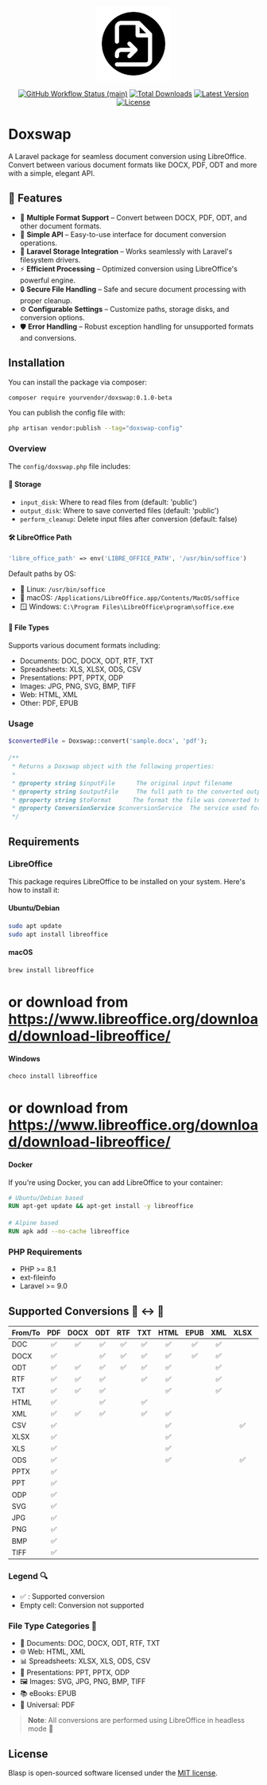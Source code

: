 <p align="center">
    <img src="./.github/assets/icon.png" alt="Onym Icon" width="150" height="150"/>
    <p align="center">
        <a href="https://github.com/Blaspsoft/doxswap/actions/workflows/main.yml"><img alt="GitHub Workflow Status (main)" src="https://github.com/Blaspsoft/doxswap/actions/workflows/main.yml/badge.svg"></a>
        <a href="https://packagist.org/packages/blaspsoft/doxswap"><img alt="Total Downloads" src="https://img.shields.io/packagist/dt/blaspsoft/doxswap"></a>
        <a href="https://packagist.org/packages/blaspsoft/doxswap"><img alt="Latest Version" src="https://img.shields.io/packagist/v/blaspsoft/doxswap"></a>
        <a href="https://packagist.org/packages/blaspsoft/doxswap"><img alt="License" src="https://img.shields.io/packagist/l/blaspsoft/doxswap"></a>
    </p>
</p>

# Doxswap

A Laravel package for seamless document conversion using LibreOffice. Convert between various document formats like DOCX, PDF, ODT and more with a simple, elegant API.

## 🚀 Features

- 📄 **Multiple Format Support** – Convert between DOCX, PDF, ODT, and other document formats.
- 🚀 **Simple API** – Easy-to-use interface for document conversion operations.
- 💾 **Laravel Storage Integration** – Works seamlessly with Laravel's filesystem drivers.
- ⚡ **Efficient Processing** – Optimized conversion using LibreOffice's powerful engine.
- 🔒 **Secure File Handling** – Safe and secure document processing with proper cleanup.
- ⚙️ **Configurable Settings** – Customize paths, storage disks, and conversion options.
- 🛡️ **Error Handling** – Robust exception handling for unsupported formats and conversions.

## Installation

You can install the package via composer:

```bash
composer require yourvendor/doxswap:0.1.0-beta
```

You can publish the config file with:

```bash
php artisan vendor:publish --tag="doxswap-config"
```

### Overview

The `config/doxswap.php` file includes:

#### 💾 Storage

- `input_disk`: Where to read files from (default: 'public')
- `output_disk`: Where to save converted files (default: 'public')
- `perform_cleanup`: Delete input files after conversion (default: false)

#### 🛠️ LibreOffice Path

```php
'libre_office_path' => env('LIBRE_OFFICE_PATH', '/usr/bin/soffice')
```

Default paths by OS:

- 🐧 Linux: `/usr/bin/soffice`
- 🍎 macOS: `/Applications/LibreOffice.app/Contents/MacOS/soffice`
- 🪟 Windows: `C:\Program Files\LibreOffice\program\soffice.exe`

#### 📄 File Types

Supports various document formats including:

- Documents: DOC, DOCX, ODT, RTF, TXT
- Spreadsheets: XLS, XLSX, ODS, CSV
- Presentations: PPT, PPTX, ODP
- Images: JPG, PNG, SVG, BMP, TIFF
- Web: HTML, XML
- Other: PDF, EPUB

### Usage

```php
$convertedFile = Doxswap::convert('sample.docx', 'pdf');

/**
 * Returns a Doxswap object with the following properties:
 *
 * @property string $inputFile      The original input filename
 * @property string $outputFile     The full path to the converted output file
 * @property string $toFormat      The format the file was converted to (e.g. 'pdf')
 * @property ConversionService $conversionService  The service used for conversion
 */

```

## Requirements

### LibreOffice

This package requires LibreOffice to be installed on your system. Here's how to install it:

#### Ubuntu/Debian

```bash
sudo apt update
sudo apt install libreoffice
```

#### macOS

```bash
brew install libreoffice
```

# or download from https://www.libreoffice.org/download/download-libreoffice/

#### Windows

```bash
choco install libreoffice
```

# or download from https://www.libreoffice.org/download/download-libreoffice/

#### Docker

If you're using Docker, you can add LibreOffice to your container:

```dockerfile
# Ubuntu/Debian based
RUN apt-get update && apt-get install -y libreoffice

# Alpine based
RUN apk add --no-cache libreoffice
```

### PHP Requirements

- PHP >= 8.1
- ext-fileinfo
- Laravel >= 9.0

## Supported Conversions 📄 ↔️ 📑

| From/To | PDF | DOCX | ODT | RTF | TXT | HTML | EPUB | XML | XLSX | ODS | CSV | PPT | PPTX | ODP | PNG | JPG | SVG | TIFF |
| ------- | :-: | :--: | :-: | :-: | :-: | :--: | :--: | :-: | :--: | :-: | :-: | :-: | :--: | :-: | :-: | :-: | :-: | :--: |
| DOC     | ✅  |  ✅  | ✅  | ✅  | ✅  |  ✅  |  ✅  | ✅  |      |     |     |     |      |     |     |     |     |      |
| DOCX    | ✅  |      | ✅  | ✅  | ✅  |  ✅  |  ✅  | ✅  |      |     |     |     |      |     |     |     |     |      |
| ODT     | ✅  |  ✅  | ✅  | ✅  | ✅  |  ✅  |      | ✅  |      |     |     |     |      |     |     |     |     |      |
| RTF     | ✅  |  ✅  | ✅  |     | ✅  |  ✅  |      | ✅  |      |     |     |     |      |     |     |     |     |      |
| TXT     | ✅  |  ✅  | ✅  |     |     |  ✅  |      | ✅  |      |     |     |     |      |     |     |     |     |      |
| HTML    | ✅  |      | ✅  |     | ✅  |      |      |     |      |     |     |     |      |     |     |     |     |      |
| XML     | ✅  |  ✅  | ✅  |     | ✅  |  ✅  |      |     |      |     |     |     |      |     |     |     |     |      |
| CSV     | ✅  |      |     |     |     |  ✅  |      |     |  ✅  | ✅  |     |     |      |     |     |     |     |      |
| XLSX    | ✅  |      |     |     |     |  ✅  |      |     |      | ✅  | ✅  |     |      |     |     |     |     |      |
| XLS     | ✅  |      |     |     |     |  ✅  |      |     |      | ✅  | ✅  |     |      |     |     |     |     |      |
| ODS     | ✅  |      |     |     |     |  ✅  |      |     |  ✅  |     | ✅  |     |      |     |     |     |     |      |
| PPTX    | ✅  |      |     |     |     |      |      |     |      |     |     |     |      | ✅  |     |     |     |      |
| PPT     | ✅  |      |     |     |     |      |      |     |      |     |     |     |      | ✅  |     |     |     |      |
| ODP     | ✅  |      |     |     |     |      |      |     |      |     |     |     |  ✅  |     |     |     |     |      |
| SVG     | ✅  |      |     |     |     |      |      |     |      |     |     |     |      |     | ✅  | ✅  |     |  ✅  |
| JPG     | ✅  |      |     |     |     |      |      |     |      |     |     |     |      |     | ✅  |     | ✅  |      |
| PNG     | ✅  |      |     |     |     |      |      |     |      |     |     |     |      |     |     | ✅  | ✅  |      |
| BMP     | ✅  |      |     |     |     |      |      |     |      |     |     |     |      |     | ✅  | ✅  |     |      |
| TIFF    | ✅  |      |     |     |     |      |      |     |      |     |     |     |      |     | ✅  | ✅  |     |      |

### Legend 🔍

- ✅ : Supported conversion
- Empty cell: Conversion not supported

### File Type Categories 📁

- 📝 Documents: DOC, DOCX, ODT, RTF, TXT
- 🌐 Web: HTML, XML
- 📊 Spreadsheets: XLSX, XLS, ODS, CSV
- 🎯 Presentations: PPT, PPTX, ODP
- 🖼️ Images: SVG, JPG, PNG, BMP, TIFF
- 📚 eBooks: EPUB
- 📄 Universal: PDF

> **Note**: All conversions are performed using LibreOffice in headless mode 🚀

## License

Blasp is open-sourced software licensed under the [MIT license](LICENSE).
